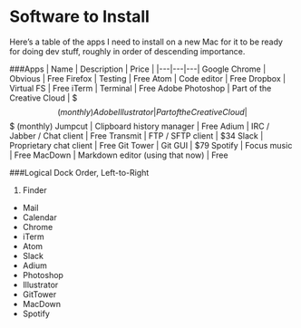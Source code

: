 # Software to Install
Here’s a table of the apps I need to install on a new Mac for it to be ready for doing dev stuff, roughly in order of descending importance.

###Apps
| Name | Description | Price |
|---|---|---|
Google Chrome | Obvious | Free
Firefox | Testing | Free
Atom | Code editor | Free
Dropbox | Virtual FS | Free
iTerm | Terminal | Free
Adobe Photoshop | Part of the Creative Cloud | $$$ (monthly)
Adobe Illustrator | Part of the Creative Cloud | $$$ (monthly)
Jumpcut | Clipboard history manager | Free
Adium | IRC / Jabber / Chat client | Free
Transmit | FTP / SFTP client | $34
Slack | Proprietary chat client  | Free
Git Tower | Git GUI | $79
Spotify | Focus music | Free
MacDown | Markdown editor (using that now) | Free

###Logical Dock Order, Left-to-Right
1. Finder
- Mail
- Calendar
- Chrome
- iTerm
- Atom
- Slack
- Adium
- Photoshop
- Illustrator
- GitTower
- MacDown
- Spotify